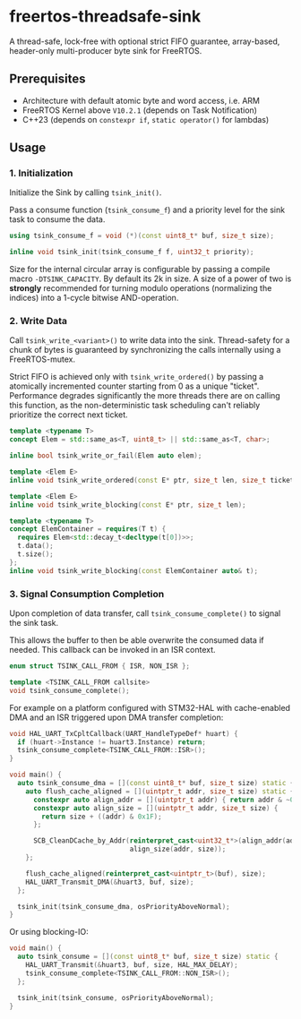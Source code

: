 # freertos-threadsafe-sink

A thread-safe, lock-free with optional strict FIFO guarantee, array-based,
header-only multi-producer byte sink for FreeRTOS.

## Prerequisites

- Architecture with default atomic byte and word access, i.e. ARM
- FreeRTOS Kernel above `V10.2.1` (depends on Task Notification)
- C++23 (depends on `constexpr if`, `static operator()` for lambdas)

## Usage

### 1. Initialization

Initialize the Sink by calling `tsink_init()`.

Pass a consume function (`tsink_consume_f`) and a priority level for the sink
task to consume the data.

```cpp
using tsink_consume_f = void (*)(const uint8_t* buf, size_t size);

inline void tsink_init(tsink_consume_f f, uint32_t priority);
```

Size for the internal circular array is configurable by passing a compile macro
`-DTSINK_CAPACITY`. By default its 2k in size. A size of a power of two is
**strongly** recommended for turning modulo operations (normalizing the indices)
into a 1-cycle bitwise AND-operation.

### 2. Write Data

Call `tsink_write_<variant>()` to write data into the sink. Thread-safety for a
chunk of bytes is guaranteed by synchronizing the calls internally using a
FreeRTOS-mutex.

Strict FIFO is achieved only with `tsink_write_ordered()` by passing a
atomically incremented counter starting from 0 as a unique "ticket". Performance
degrades significantly the more threads there are on calling this function, as
the non-deterministic task scheduling can't reliably prioritize the correct next
ticket.

```cpp
template <typename T>
concept Elem = std::same_as<T, uint8_t> || std::same_as<T, char>;

inline bool tsink_write_or_fail(Elem auto elem);

template <Elem E>
inline void tsink_write_ordered(const E* ptr, size_t len, size_t ticket);

template <Elem E>
inline void tsink_write_blocking(const E* ptr, size_t len);

template <typename T>
concept ElemContainer = requires(T t) {
  requires Elem<std::decay_t<decltype(t[0])>>;
  t.data();
  t.size();
};
inline void tsink_write_blocking(const ElemContainer auto& t);
```

### 3. Signal Consumption Completion

Upon completion of data transfer, call `tsink_consume_complete()` to signal
the sink task.

This allows the buffer to then be able overwrite the consumed data if needed.
This callback can be invoked in an ISR context.

```cpp
enum struct TSINK_CALL_FROM { ISR, NON_ISR };

template <TSINK_CALL_FROM callsite>
void tsink_consume_complete();
```

For example on a platform configured with STM32-HAL with cache-enabled DMA and
an ISR triggered upon DMA transfer completion:

```cpp
void HAL_UART_TxCpltCallback(UART_HandleTypeDef* huart) {
  if (huart->Instance != huart3.Instance) return;
  tsink_consume_complete<TSINK_CALL_FROM::ISR>();
}

void main() {
  auto tsink_consume_dma = [](const uint8_t* buf, size_t size) static {
    auto flush_cache_aligned = [](uintptr_t addr, size_t size) static {
      constexpr auto align_addr = [](uintptr_t addr) { return addr & ~0x1F; };
      constexpr auto align_size = [](uintptr_t addr, size_t size) {
        return size + ((addr) & 0x1F);
      };

      SCB_CleanDCache_by_Addr(reinterpret_cast<uint32_t*>(align_addr(addr)),
                              align_size(addr, size));
    };

    flush_cache_aligned(reinterpret_cast<uintptr_t>(buf), size);
    HAL_UART_Transmit_DMA(&huart3, buf, size);
  };

  tsink_init(tsink_consume_dma, osPriorityAboveNormal);
}
```

Or using blocking-IO:

```cpp
void main() {
  auto tsink_consume = [](const uint8_t* buf, size_t size) static {
    HAL_UART_Transmit(&huart3, buf, size, HAL_MAX_DELAY);
    tsink_consume_complete<TSINK_CALL_FROM::NON_ISR>();
  };

  tsink_init(tsink_consume, osPriorityAboveNormal);
}
```
